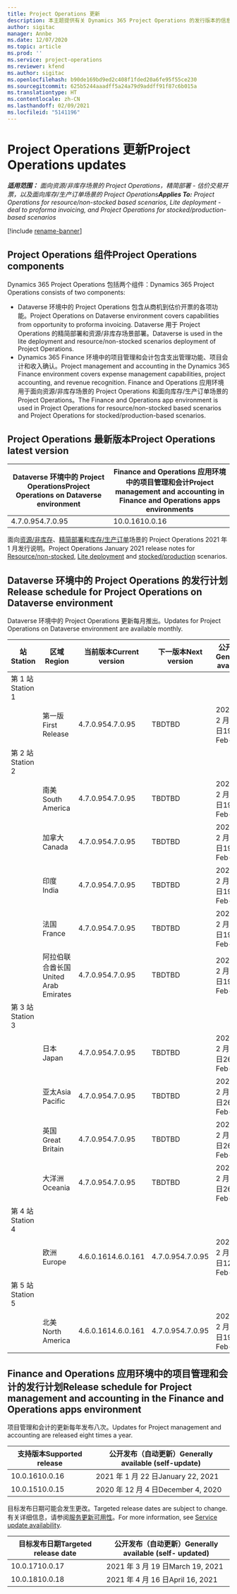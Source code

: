 ```yaml
---
title: Project Operations 更新
description: 本主题提供有关 Dynamics 365 Project Operations 的发行版本的信息。
author: sigitac
manager: Annbe
ms.date: 12/07/2020
ms.topic: article
ms.prod: ''
ms.service: project-operations
ms.reviewer: kfend
ms.author: sigitac
ms.openlocfilehash: b90de169bd9ed2c408f1fded20a6fe95f55ce230
ms.sourcegitcommit: 625b5244aaadff5a24a79d9addff91f87c6b015a
ms.translationtype: HT
ms.contentlocale: zh-CN
ms.lasthandoff: 02/09/2021
ms.locfileid: "5141196"
---
```

# <a name="project-operations-updates"></a><span data-ttu-id="f7ff8-103">Project Operations 更新</span><span class="sxs-lookup"><span data-stu-id="f7ff8-103">Project Operations updates</span></span>

<span data-ttu-id="f7ff8-104">_**适用范围：** 面向资源/非库存场景的 Project Operations，精简部署 - 估价交易开票，以及面向库存/生产订单场景的 Project Operations_</span><span class="sxs-lookup"><span data-stu-id="f7ff8-104">_**Applies To:** Project Operations for resource/non-stocked based scenarios, Lite deployment - deal to proforma invoicing, and Project Operations for stocked/production-based scenarios_</span></span>

[!include [rename-banner](~/includes/cc-data-platform-banner.md)]

## <a name="project-operations-components"></a><span data-ttu-id="f7ff8-105">Project Operations 组件</span><span class="sxs-lookup"><span data-stu-id="f7ff8-105">Project Operations components</span></span>

<span data-ttu-id="f7ff8-106">Dynamics 365 Project Operations 包括两个组件：</span><span class="sxs-lookup"><span data-stu-id="f7ff8-106">Dynamics 365 Project Operations consists of two components:</span></span>

- <span data-ttu-id="f7ff8-107">Dataverse 环境中的 Project Operations 包含从商机到估价开票的各项功能。</span><span class="sxs-lookup"><span data-stu-id="f7ff8-107">Project Operations on Dataverse environment covers capabilities from opportunity to proforma invoicing.</span></span> <span data-ttu-id="f7ff8-108">Dataverse 用于 Project Operations 的精简部署和资源/非库存场景部署。</span><span class="sxs-lookup"><span data-stu-id="f7ff8-108">Dataverse is used in the lite deployment and resource/non-stocked scenarios deployment of Project Operations.</span></span>
- <span data-ttu-id="f7ff8-109">Dynamics 365 Finance 环境中的项目管理和会计包含支出管理功能、项目会计和收入确认。</span><span class="sxs-lookup"><span data-stu-id="f7ff8-109">Project management and accounting in the Dynamics 365 Finance environment covers expense management capabilities, project accounting, and revenue recognition.</span></span> <span data-ttu-id="f7ff8-110">Finance and Operations 应用环境用于面向资源/非库存场景的 Project Operations 和面向库存/生产订单场景的 Project Operations。</span><span class="sxs-lookup"><span data-stu-id="f7ff8-110">The Finance and Operations app environment is used in Project Operations for resource/non-stocked based scenarios and Project Operations for stocked/production-based scenarios.</span></span>

## <a name="project-operations-latest-version"></a><span data-ttu-id="f7ff8-111">Project Operations 最新版本</span><span class="sxs-lookup"><span data-stu-id="f7ff8-111">Project Operations latest version</span></span>

| <span data-ttu-id="f7ff8-112">Dataverse 环境中的 Project Operations</span><span class="sxs-lookup"><span data-stu-id="f7ff8-112">Project Operations on Dataverse environment</span></span> | <span data-ttu-id="f7ff8-113">Finance and Operations 应用环境中的项目管理和会计</span><span class="sxs-lookup"><span data-stu-id="f7ff8-113">Project management and accounting in Finance and Operations apps environments</span></span> |
| --- | --- |
| <span data-ttu-id="f7ff8-114">4.7.0.95</span><span class="sxs-lookup"><span data-stu-id="f7ff8-114">4.7.0.95</span></span> | <span data-ttu-id="f7ff8-115">10.0.16</span><span class="sxs-lookup"><span data-stu-id="f7ff8-115">10.0.16</span></span> |

<span data-ttu-id="f7ff8-116">面向[资源/非库存](whats-new-feb-2021-resource-based.md)、[精简部署](../pro/whats-new/whats-new-feb-2021-lite.md)和[库存/生产订单](../prod-pma/whats-new/whats-new-jan-2021-stocked.md)场景的 Project Operations 2021 年 1 月发行说明。</span><span class="sxs-lookup"><span data-stu-id="f7ff8-116">Project Operations January 2021 release notes for [Resource/non-stocked](whats-new-feb-2021-resource-based.md), [Lite deployment](../pro/whats-new/whats-new-feb-2021-lite.md) and [stocked/production](../prod-pma/whats-new/whats-new-jan-2021-stocked.md) scenarios.</span></span>

## <a name="release-schedule-for-project-operations-on-dataverse-environment"></a><span data-ttu-id="f7ff8-117">Dataverse 环境中的 Project Operations 的发行计划</span><span class="sxs-lookup"><span data-stu-id="f7ff8-117">Release schedule for Project Operations on Dataverse environment</span></span>

<span data-ttu-id="f7ff8-118">Dataverse 环境中的 Project Operations 更新每月推出。</span><span class="sxs-lookup"><span data-stu-id="f7ff8-118">Updates for Project Operations on Dataverse environment are available monthly.</span></span> 

| <span data-ttu-id="f7ff8-119">站</span><span class="sxs-lookup"><span data-stu-id="f7ff8-119">Station</span></span>   | <span data-ttu-id="f7ff8-120">区域</span><span class="sxs-lookup"><span data-stu-id="f7ff8-120">Region</span></span>        | <span data-ttu-id="f7ff8-121">当前版本</span><span class="sxs-lookup"><span data-stu-id="f7ff8-121">Current version</span></span> | <span data-ttu-id="f7ff8-122">下一版本</span><span class="sxs-lookup"><span data-stu-id="f7ff8-122">Next version</span></span> | <span data-ttu-id="f7ff8-123">公开发布</span><span class="sxs-lookup"><span data-stu-id="f7ff8-123">Generally available</span></span> |
|-----------|---------------|-----------------|--------------|---------------------|
| <span data-ttu-id="f7ff8-124">第 1 站</span><span class="sxs-lookup"><span data-stu-id="f7ff8-124">Station 1</span></span> |   &nbsp;      |    &nbsp;       | &nbsp;       |      &nbsp;         |
|   &nbsp;  | <span data-ttu-id="f7ff8-125">第一版</span><span class="sxs-lookup"><span data-stu-id="f7ff8-125">First Release</span></span> |  <span data-ttu-id="f7ff8-126">4.7.0.95</span><span class="sxs-lookup"><span data-stu-id="f7ff8-126">4.7.0.95</span></span>       | <span data-ttu-id="f7ff8-127">TBD</span><span class="sxs-lookup"><span data-stu-id="f7ff8-127">TBD</span></span>     | <span data-ttu-id="f7ff8-128">2021 年 2 月 19 日</span><span class="sxs-lookup"><span data-stu-id="f7ff8-128">19-Feb-21</span></span>           |
| <span data-ttu-id="f7ff8-129">第 2 站</span><span class="sxs-lookup"><span data-stu-id="f7ff8-129">Station 2</span></span> |   &nbsp;      |    &nbsp;       | &nbsp;       |      &nbsp;         |
|   &nbsp;  | <span data-ttu-id="f7ff8-130">南美</span><span class="sxs-lookup"><span data-stu-id="f7ff8-130">South America</span></span> |  <span data-ttu-id="f7ff8-131">4.7.0.95</span><span class="sxs-lookup"><span data-stu-id="f7ff8-131">4.7.0.95</span></span>       | <span data-ttu-id="f7ff8-132">TBD</span><span class="sxs-lookup"><span data-stu-id="f7ff8-132">TBD</span></span>     | <span data-ttu-id="f7ff8-133">2021 年 2 月 19 日</span><span class="sxs-lookup"><span data-stu-id="f7ff8-133">19-Feb-21</span></span>           |
|    &nbsp; | <span data-ttu-id="f7ff8-134">加拿大</span><span class="sxs-lookup"><span data-stu-id="f7ff8-134">Canada</span></span>        |  <span data-ttu-id="f7ff8-135">4.7.0.95</span><span class="sxs-lookup"><span data-stu-id="f7ff8-135">4.7.0.95</span></span>       | <span data-ttu-id="f7ff8-136">TBD</span><span class="sxs-lookup"><span data-stu-id="f7ff8-136">TBD</span></span>     | <span data-ttu-id="f7ff8-137">2021 年 2 月 19 日</span><span class="sxs-lookup"><span data-stu-id="f7ff8-137">19-Feb-21</span></span>           |
|   &nbsp;  | <span data-ttu-id="f7ff8-138">印度</span><span class="sxs-lookup"><span data-stu-id="f7ff8-138">India</span></span>         |  <span data-ttu-id="f7ff8-139">4.7.0.95</span><span class="sxs-lookup"><span data-stu-id="f7ff8-139">4.7.0.95</span></span>       | <span data-ttu-id="f7ff8-140">TBD</span><span class="sxs-lookup"><span data-stu-id="f7ff8-140">TBD</span></span>     | <span data-ttu-id="f7ff8-141">2021 年 2 月 19 日</span><span class="sxs-lookup"><span data-stu-id="f7ff8-141">19-Feb-21</span></span>           |
|   &nbsp;  | <span data-ttu-id="f7ff8-142">法国</span><span class="sxs-lookup"><span data-stu-id="f7ff8-142">France</span></span>         |  <span data-ttu-id="f7ff8-143">4.7.0.95</span><span class="sxs-lookup"><span data-stu-id="f7ff8-143">4.7.0.95</span></span>       | <span data-ttu-id="f7ff8-144">TBD</span><span class="sxs-lookup"><span data-stu-id="f7ff8-144">TBD</span></span>     | <span data-ttu-id="f7ff8-145">2021 年 2 月 19 日</span><span class="sxs-lookup"><span data-stu-id="f7ff8-145">19-Feb-21</span></span>           |
|   &nbsp;  | <span data-ttu-id="f7ff8-146">阿拉伯联合酋长国</span><span class="sxs-lookup"><span data-stu-id="f7ff8-146">United Arab Emirates</span></span>         |  <span data-ttu-id="f7ff8-147">4.7.0.95</span><span class="sxs-lookup"><span data-stu-id="f7ff8-147">4.7.0.95</span></span>       | <span data-ttu-id="f7ff8-148">TBD</span><span class="sxs-lookup"><span data-stu-id="f7ff8-148">TBD</span></span>     | <span data-ttu-id="f7ff8-149">2021 年 2 月 19 日</span><span class="sxs-lookup"><span data-stu-id="f7ff8-149">19-Feb-21</span></span>           |
| <span data-ttu-id="f7ff8-150">第 3 站</span><span class="sxs-lookup"><span data-stu-id="f7ff8-150">Station 3</span></span>  |      &nbsp;   |     &nbsp;      |     &nbsp;   |      &nbsp;         |
|   &nbsp;  | <span data-ttu-id="f7ff8-151">日本</span><span class="sxs-lookup"><span data-stu-id="f7ff8-151">Japan</span></span>         |  <span data-ttu-id="f7ff8-152">4.7.0.95</span><span class="sxs-lookup"><span data-stu-id="f7ff8-152">4.7.0.95</span></span>       | <span data-ttu-id="f7ff8-153">TBD</span><span class="sxs-lookup"><span data-stu-id="f7ff8-153">TBD</span></span>     | <span data-ttu-id="f7ff8-154">2021 年 2 月 26 日</span><span class="sxs-lookup"><span data-stu-id="f7ff8-154">26-Feb-21</span></span>           |
|   &nbsp;  | <span data-ttu-id="f7ff8-155">亚太</span><span class="sxs-lookup"><span data-stu-id="f7ff8-155">Asia Pacific</span></span>  |  <span data-ttu-id="f7ff8-156">4.7.0.95</span><span class="sxs-lookup"><span data-stu-id="f7ff8-156">4.7.0.95</span></span>       | <span data-ttu-id="f7ff8-157">TBD</span><span class="sxs-lookup"><span data-stu-id="f7ff8-157">TBD</span></span>     | <span data-ttu-id="f7ff8-158">2021 年 2 月 26 日</span><span class="sxs-lookup"><span data-stu-id="f7ff8-158">26-Feb-21</span></span>           |
|   &nbsp;  | <span data-ttu-id="f7ff8-159">英国</span><span class="sxs-lookup"><span data-stu-id="f7ff8-159">Great Britain</span></span> |  <span data-ttu-id="f7ff8-160">4.7.0.95</span><span class="sxs-lookup"><span data-stu-id="f7ff8-160">4.7.0.95</span></span>       | <span data-ttu-id="f7ff8-161">TBD</span><span class="sxs-lookup"><span data-stu-id="f7ff8-161">TBD</span></span>     | <span data-ttu-id="f7ff8-162">2021 年 2 月 26 日</span><span class="sxs-lookup"><span data-stu-id="f7ff8-162">26-Feb-21</span></span>           |
|   &nbsp;  | <span data-ttu-id="f7ff8-163">大洋洲</span><span class="sxs-lookup"><span data-stu-id="f7ff8-163">Oceania</span></span>       |  <span data-ttu-id="f7ff8-164">4.7.0.95</span><span class="sxs-lookup"><span data-stu-id="f7ff8-164">4.7.0.95</span></span>       | <span data-ttu-id="f7ff8-165">TBD</span><span class="sxs-lookup"><span data-stu-id="f7ff8-165">TBD</span></span>     | <span data-ttu-id="f7ff8-166">2021 年 2 月 26 日</span><span class="sxs-lookup"><span data-stu-id="f7ff8-166">26-Feb-21</span></span>           |
| <span data-ttu-id="f7ff8-167">第 4 站</span><span class="sxs-lookup"><span data-stu-id="f7ff8-167">Station 4</span></span> |     &nbsp;    |     &nbsp;      |     &nbsp;   |      &nbsp;         |
|   &nbsp;  | <span data-ttu-id="f7ff8-168">欧洲</span><span class="sxs-lookup"><span data-stu-id="f7ff8-168">Europe</span></span>        |  <span data-ttu-id="f7ff8-169">4.6.0.161</span><span class="sxs-lookup"><span data-stu-id="f7ff8-169">4.6.0.161</span></span>       | <span data-ttu-id="f7ff8-170">4.7.0.95</span><span class="sxs-lookup"><span data-stu-id="f7ff8-170">4.7.0.95</span></span>     | <span data-ttu-id="f7ff8-171">2021 年 2 月 12 日</span><span class="sxs-lookup"><span data-stu-id="f7ff8-171">12-Feb-21</span></span>           |
| <span data-ttu-id="f7ff8-172">第 5 站</span><span class="sxs-lookup"><span data-stu-id="f7ff8-172">Station 5</span></span> |     &nbsp;    |     &nbsp;      |     &nbsp;   |      &nbsp;         |
|   &nbsp;  | <span data-ttu-id="f7ff8-173">北美</span><span class="sxs-lookup"><span data-stu-id="f7ff8-173">North America</span></span> |  <span data-ttu-id="f7ff8-174">4.6.0.161</span><span class="sxs-lookup"><span data-stu-id="f7ff8-174">4.6.0.161</span></span>       | <span data-ttu-id="f7ff8-175">4.7.0.95</span><span class="sxs-lookup"><span data-stu-id="f7ff8-175">4.7.0.95</span></span>     | <span data-ttu-id="f7ff8-176">2021 年 2 月 19 日</span><span class="sxs-lookup"><span data-stu-id="f7ff8-176">19-Feb-21</span></span>           |

## <a name="release-schedule-for-project-management-and-accounting-in-the-finance-and-operations-apps-environment"></a><span data-ttu-id="f7ff8-177">Finance and Operations 应用环境中的项目管理和会计的发行计划</span><span class="sxs-lookup"><span data-stu-id="f7ff8-177">Release schedule for Project management and accounting in the Finance and Operations apps environment</span></span>

<span data-ttu-id="f7ff8-178">项目管理和会计的更新每年发布八次。</span><span class="sxs-lookup"><span data-stu-id="f7ff8-178">Updates for Project management and accounting are released eight times a year.</span></span>

| <span data-ttu-id="f7ff8-179">支持版本</span><span class="sxs-lookup"><span data-stu-id="f7ff8-179">Supported release</span></span> | <span data-ttu-id="f7ff8-180">公开发布（自动更新）</span><span class="sxs-lookup"><span data-stu-id="f7ff8-180">Generally available (self-update)</span></span> |
| --- | --- |
| <span data-ttu-id="f7ff8-181">10.0.16</span><span class="sxs-lookup"><span data-stu-id="f7ff8-181">10.0.16</span></span> | <span data-ttu-id="f7ff8-182">2021 年 1 月 22 日</span><span class="sxs-lookup"><span data-stu-id="f7ff8-182">January 22, 2021</span></span> |
| <span data-ttu-id="f7ff8-183">10.0.15</span><span class="sxs-lookup"><span data-stu-id="f7ff8-183">10.0.15</span></span> | <span data-ttu-id="f7ff8-184">2020 年 12 月 4 日</span><span class="sxs-lookup"><span data-stu-id="f7ff8-184">December 4, 2020</span></span> |


<span data-ttu-id="f7ff8-185">目标发布日期可能会发生更改。</span><span class="sxs-lookup"><span data-stu-id="f7ff8-185">Targeted release dates are subject to change.</span></span> <span data-ttu-id="f7ff8-186">有关详细信息，请参阅[服务更新可用性](https://docs.microsoft.com/dynamics365/fin-ops-core/fin-ops/get-started/public-preview-releases?toc=/dynamics365/finance/toc.json)。</span><span class="sxs-lookup"><span data-stu-id="f7ff8-186">For more information, see [Service update availability](https://docs.microsoft.com/dynamics365/fin-ops-core/fin-ops/get-started/public-preview-releases?toc=/dynamics365/finance/toc.json).</span></span>

| <span data-ttu-id="f7ff8-187">目标发布日期</span><span class="sxs-lookup"><span data-stu-id="f7ff8-187">Targeted release date</span></span> | <span data-ttu-id="f7ff8-188">公开发布（自动更新）</span><span class="sxs-lookup"><span data-stu-id="f7ff8-188">Generally available (self- updated)</span></span> |
| --- | --- |
| <span data-ttu-id="f7ff8-189">10.0.17</span><span class="sxs-lookup"><span data-stu-id="f7ff8-189">10.0.17</span></span> | <span data-ttu-id="f7ff8-190">2021 年 3 月 19 日</span><span class="sxs-lookup"><span data-stu-id="f7ff8-190">March 19, 2021</span></span> |
| <span data-ttu-id="f7ff8-191">10.0.18</span><span class="sxs-lookup"><span data-stu-id="f7ff8-191">10.0.18</span></span> | <span data-ttu-id="f7ff8-192">2021 年 4 月 16 日</span><span class="sxs-lookup"><span data-stu-id="f7ff8-192">April 16, 2021</span></span> |
